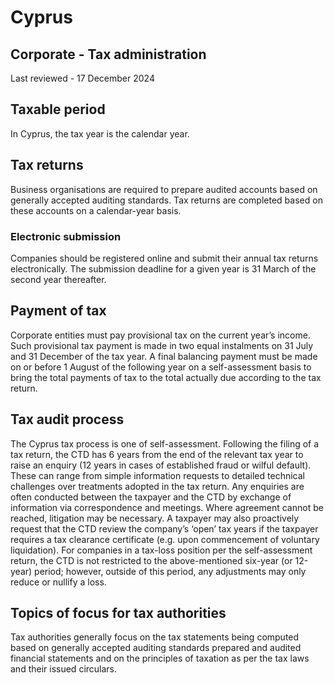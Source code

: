 # Cyprus
## Corporate - Tax administration
Last reviewed - 17 December 2024
## Taxable period
In Cyprus, the tax year is the calendar year.
## Tax returns
Business organisations are required to prepare audited accounts based on generally accepted auditing standards. Tax returns are completed based on these accounts on a calendar-year basis.
### Electronic submission
Companies should be registered online and submit their annual tax returns electronically. The submission deadline for a given year is 31 March of the second year thereafter.
## Payment of tax
Corporate entities must pay provisional tax on the current year’s income. Such provisional tax payment is made in two equal instalments on 31 July and 31 December of the tax year. A final balancing payment must be made on or before 1 August of the following year on a self-assessment basis to bring the total payments of tax to the total actually due according to the tax return.
## Tax audit process
The Cyprus tax process is one of self-assessment. Following the filing of a tax return, the CTD has 6 years from the end of the relevant tax year to raise an enquiry (12 years in cases of established fraud or wilful default). These can range from simple information requests to detailed technical challenges over treatments adopted in the tax return.
Any enquiries are often conducted between the taxpayer and the CTD by exchange of information via correspondence and meetings. Where agreement cannot be reached, litigation may be necessary.
A taxpayer may also proactively request that the CTD review the company’s ‘open’ tax years if the taxpayer requires a tax clearance certificate (e.g. upon commencement of voluntary liquidation).
For companies in a tax-loss position per the self-assessment return, the CTD is not restricted to the above-mentioned six-year (or 12-year) period; however, outside of this period, any adjustments may only reduce or nullify a loss.
## Topics of focus for tax authorities
Tax authorities generally focus on the tax statements being computed based on generally accepted auditing standards prepared and audited financial statements and on the principles of taxation as per the tax laws and their issued circulars.
